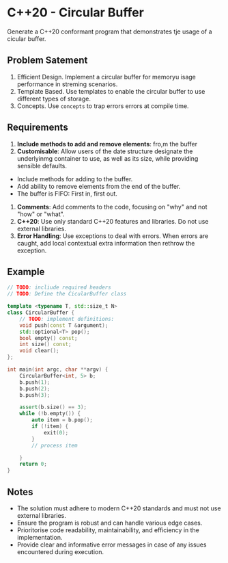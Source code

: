 # C++20 - Circular Buffer

Generate a C++20 conformant program that demonstrates tje usage of a cicular buffer.

## Problem Satement

1. Efficient Design. Implement a circular buffer for memoryu isage performance in streming scenarios.
1. Template Based. Use templates to enable the circular buffer to use different types of storage.
1. Concepts. Use `concepts` to trap errors errors at compile time.

## Requirements

1. **Include methods to add and remove elements**: fro,m the buffer
1. **Customisable**: Allow users of the date structure designate the underlyinmg container to use, as well as its size, while providing sensible defaults.
 * Include methods for adding to the buffer.
 * Add ability to remove elements from the end of the buffer.
 * The buffer is FIFO: First in, first out.
1. **Comments**: Add comments to the code, focusing on "why" and not "how" or "what".
1. **C++20**: Use only standard C++20 features and libraries. Do not use external libraries.
1. **Error Handling**: Use exceptions to deal with errors. When errors are caught, add local contextual extra information then rethrow the exception.

## Example

```cpp
// TODO: incliude required headers
// TODO: Define the CicularBuffer class

template <typename T, std::size_t N>
class CircularBuffer {
    // TODO: implement definitions:
    void push(const T &argument);
    std::optional<T> pop();
    bool empty() const;
    int size() const;
    void clear();
};

int main(int argc, char **argv) {
    CircularBuffer<int, 5> b;
    b.push(1);
    b.push(2);
    b.push(3);

    assert(b.size() == 3);
    while (!b.empty()) {
        auto item = b.pop();
        if (!item) {
            exit(0);
        }
        // process item

    }
    return 0;
}
```

## Notes

* The solution must adhere to modern C++20 standards and must not use external libraries.
* Ensure the program is robust and can handle various edge cases.
* Prioritorise code readability, maintainability, and efficiency in the implementation.
* Provide clear and informative error messages in case of any issues encountered during execution.



